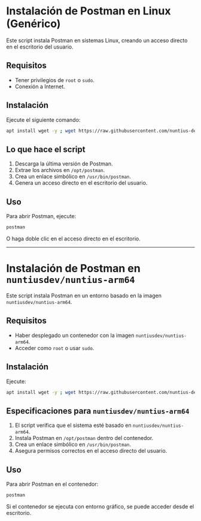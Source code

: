 # Instalación de Postman en Linux (Genérico)

Este script instala Postman en sistemas Linux, creando un acceso directo en el escritorio del usuario.

## Requisitos
- Tener privilegios de `root` o `sudo`.
- Conexión a Internet.

## Instalación
Ejecute el siguiente comando:

```bash
apt install wget -y ; wget https://raw.githubusercontent.com/nuntius-dev/postman-arm64/refs/heads/main/instalar_postman.sh  ; chmod +x instalar_postman.sh ; ./instalar_postman.sh
```

## Lo que hace el script
1. Descarga la última versión de Postman.
2. Extrae los archivos en `/opt/postman`.
3. Crea un enlace simbólico en `/usr/bin/postman`.
4. Genera un acceso directo en el escritorio del usuario.

## Uso
Para abrir Postman, ejecute:
```bash
postman
```
O haga doble clic en el acceso directo en el escritorio.

---

# Instalación de Postman en `nuntiusdev/nuntius-arm64`

Este script instala Postman en un entorno basado en la imagen `nuntiusdev/nuntius-arm64`.

## Requisitos
- Haber desplegado un contenedor con la imagen `nuntiusdev/nuntius-arm64`.
- Acceder como `root` o usar `sudo`.

## Instalación
Ejecute:

```bash
apt install wget -y ; wget https://raw.githubusercontent.com/nuntius-dev/postman-arm64/refs/heads/main/postman-install-os-nuntius-arm.sh ; chmod +x postman-install-os-nuntius-arm.sh ; ./postman-install-os-nuntius-arm.sh
```

## Especificaciones para `nuntiusdev/nuntius-arm64`
1. El script verifica que el sistema esté basado en `nuntiusdev/nuntius-arm64`.
2. Instala Postman en `/opt/postman` dentro del contenedor.
3. Crea un enlace simbólico en `/usr/bin/postman`.
4. Asegura permisos correctos en el acceso directo del usuario.

## Uso
Para abrir Postman en el contenedor:
```bash
postman
```
Si el contenedor se ejecuta con entorno gráfico, se puede acceder desde el escritorio.



